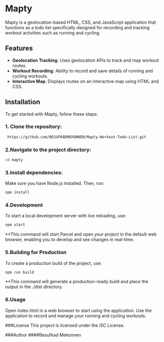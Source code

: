# Mapty

Mapty is a geolocation-based HTML, CSS, and JavaScript application that functions as a todo list specifically designed for recording and tracking workout activities such as running and cycling.

## Features

- **Geolocation Tracking**: Uses geolocation APIs to track and map workout routes.
- **Workout Recording**: Ability to record and save details of running and cycling workouts.
- **Interactive Map**: Displays routes on an interactive map using HTML and CSS.

## Installation

To get started with Mapty, follow these steps:

### 1. **Clone the repository**:

 ```bash
  https://github.com/BESUFKADMEKONNEN/Mapty-Workout-Todo-List.git
```

### 2.Navigate to the project directory:
```bash
cd mapty
```

### 3.Install dependencies:

Make sure you have Node.js installed. Then, run:
```bash
npm install
```

### 4.Development
To start a local development server with live reloading, use:
```bash
npm start
```

**This command will start Parcel and open your project in the default web browser, enabling you to develop and see changes in real-time.

### 5.Building for Production
To create a production build of the project, use:
```bash
npm run build
```

**This command will generate a production-ready build and place the output in the ./dist directory.

### 6.Usage
Open index.html in a web browser to start using the application.
Use the application to record and manage your running and cycling workouts.

###License
This project is licensed under the ISC License.

###Author
####Besufkad Mekonnen
